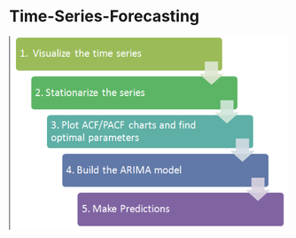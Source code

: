 # Time-Series-Forecasting

![Time Series Steps](https://github.com/FunXExcel/Time-Series-Forecasting/blob/master/TimeSeriesSteps.PNG "Time Series Steps")